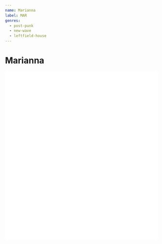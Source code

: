 ```yaml
---
name: Marianna
label: MAR
genres:
  - post-punk
  - new-wave
  - leftfield-house
---
```


# Marianna

![](./assets/images/TM.png)

